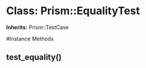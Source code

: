 # Class: Prism::EqualityTest
**Inherits:** Prism::TestCase
    




#Instance Methods
## test_equality() [](#method-i-test_equality)

